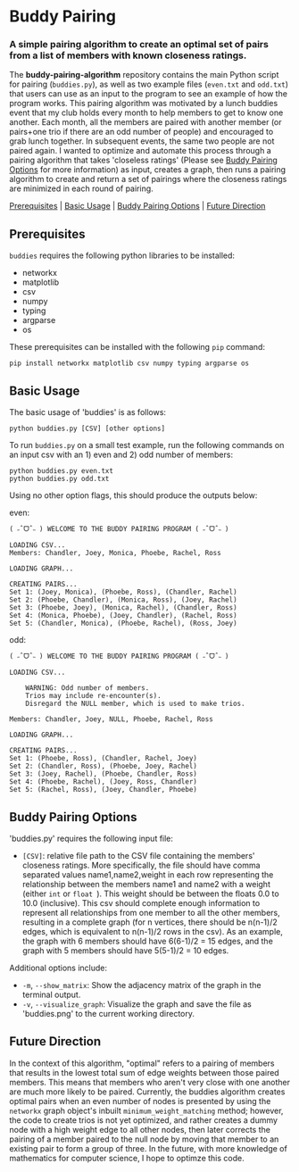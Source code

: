 # Buddy Pairing
### A simple pairing algorithm to create an optimal set of pairs from a list of members with known closeness ratings.
The **buddy-pairing-algorithm** repository contains the main Python script for pairing (`buddies.py`), as well as two example files (`even.txt` and `odd.txt`) that users can use as an input to the program to see an example of how the program works. This pairing algorithm was motivated by a lunch buddies event that my club holds every month to help members to get to know one another. Each month, all the members are paired with another member (or pairs+one trio if there are an odd number of people) and encouraged to grab lunch together. In subsequent events, the same two people are not paired again. I wanted to optimize and automate this process through a pairing algorithm that takes 'closeless ratings' (Please see  [Buddy Pairing Options](#Options) for more information) as input, creates a graph, then runs a pairing algorithm to create and return a set of pairings where the closeness ratings are minimized in each round of pairing.

[Prerequisites](#Prerequisites) | [Basic Usage](#Usage) | [Buddy Pairing Options](#Options) | [Future Direction](#Direction)

## Prerequisites<a name="Prerequisites"></a>
`buddies` requires the following python libraries to be installed:
* networkx
* matplotlib
* csv
* numpy
* typing
* argparse
* os

These prerequisites can be installed with the following `pip` command:
```
pip install networkx matplotlib csv numpy typing argparse os
```

## Basic Usage<a name="Usage"></a>
The basic usage of 'buddies' is as follows:
```
python buddies.py [CSV] [other options]
```

To run `buddies.py` on a small test example, run the following commands on an input csv with an 1) even and 2) odd number of members:
```
python buddies.py even.txt
python buddies.py odd.txt
```

Using no other option flags, this should produce the outputs below:

even:
```
( ˶ˆᗜˆ˵ ) WELCOME TO THE BUDDY PAIRING PROGRAM ( ˶ˆᗜˆ˵ )

LOADING CSV...
Members: Chandler, Joey, Monica, Phoebe, Rachel, Ross

LOADING GRAPH...

CREATING PAIRS...
Set 1: (Joey, Monica), (Phoebe, Ross), (Chandler, Rachel)
Set 2: (Phoebe, Chandler), (Monica, Ross), (Joey, Rachel)
Set 3: (Phoebe, Joey), (Monica, Rachel), (Chandler, Ross)
Set 4: (Monica, Phoebe), (Joey, Chandler), (Rachel, Ross)
Set 5: (Chandler, Monica), (Phoebe, Rachel), (Ross, Joey)
```

odd:
```
( ˶ˆᗜˆ˵ ) WELCOME TO THE BUDDY PAIRING PROGRAM ( ˶ˆᗜˆ˵ )

LOADING CSV...

	WARNING: Odd number of members.
	Trios may include re-encounter(s).
	Disregard the NULL member, which is used to make trios.

Members: Chandler, Joey, NULL, Phoebe, Rachel, Ross

LOADING GRAPH...

CREATING PAIRS...
Set 1: (Phoebe, Ross), (Chandler, Rachel, Joey)
Set 2: (Chandler, Ross), (Phoebe, Joey, Rachel)
Set 3: (Joey, Rachel), (Phoebe, Chandler, Ross)
Set 4: (Phoebe, Rachel), (Joey, Ross, Chandler)
Set 5: (Rachel, Ross), (Joey, Chandler, Phoebe)
```

## Buddy Pairing Options<a name="Options"></a>
'buddies.py' requires the following input file:
* `[CSV]`: relative file path to the CSV file containing the members' closeness ratings. More specifically, the file should have comma separated values name1,name2,weight in each row representing the relationship between the members name1 and name2 with a weight (either `int` or `float `). This weight should be between the floats 0.0 to 10.0 (inclusive). This csv should complete enough information to represent all relationships from one member to all the other members, resulting in a complete graph (for n vertices, there should be n(n-1)/2 edges, which is equivalent to n(n-1)/2 rows in the csv). As an example, the graph with 6 members should have 6(6-1)/2 = 15 edges, and the graph with 5 members should have 5(5-1)/2 = 10 edges.

Additional options include:
* `-m`, `--show_matrix`: Show the adjacency matrix of the graph in the terminal output.
* `-v`, `--visualize_graph`: Visualize the graph and save the file as 'buddies.png' to the current working directory.

## Future Direction<a name="Dierction"></a>
In the context of this algorithm, "optimal" refers to a pairing of members that results in the lowest total sum of edge weights between those paired members. This means that members who aren't very close with one another are much more likely to be paired. Currently, the buddies algorithm creates optimal pairs when an even number of nodes is presented by using the `networkx` graph object's inbuilt `minimum_weight_matching` method; however, the code to create trios is not yet optimized, and rather creates a dummy node with a high weight edge to all other nodes, then later corrects the pairing of a member paired to the null node by moving that member to an existing pair to form a group of three. In the future, with more knowledge of mathematics for computer science, I hope to optimze this code.
